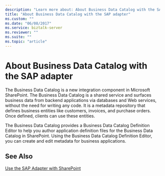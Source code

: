 ```yaml
---
description: "Learn more about: About Business Data Catalog with the SAP adapter"
title: "About Business Data Catalog with the SAP adapter"
ms.custom: ""
ms.date: "06/08/2017"
ms.service: biztalk-server
ms.reviewer: ""
ms.suite: ""
ms.topic: "article"
---
```

# About Business Data Catalog with the SAP adapter
The Business Data Catalog is a new integration component in Microsoft SharePoint. The Business Data Catalog is a shared service and surfaces business data from backend applications via databases and Web services, without the need for writing any code. It is a metadata repository that defines business entities like customers, invoices, and purchase orders. Once defined, clients can use these entities.  
  
 The Business Data Catalog provides a Business Data Catalog Definition Editor to help you author application definition files for the Business Data Catalog in SharePoint. Using the Business Data Catalog Definition Editor, you can create and edit metadata for business applications.   

  
## See Also  
[Use the SAP Adapter with SharePoint](../../adapters-and-accelerators/adapter-sap/use-the-sap-adapter-with-sharepoint.md)

